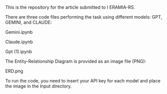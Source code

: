 This is the repository for the article submitted to I ERAMIA-RS.

There are three code files performing the task using different models: GPT, GEMINI, and CLAUDE:

Gemini.ipynb

Claude.ipynb

Gpt (1).ipynb

The Entity-Relationship Diagram is provided as an image file (PNG):

ERD.png

To run the code, you need to insert your API key for each model and place the image in the Input directory.

